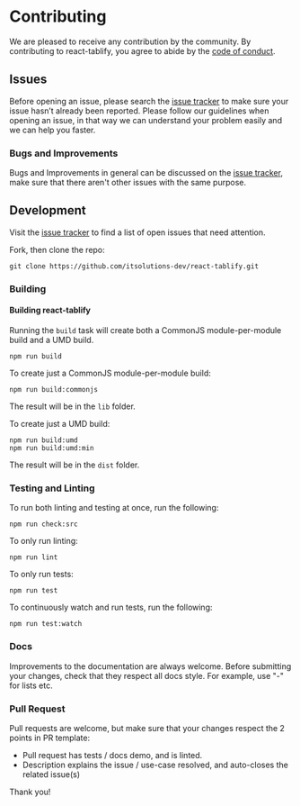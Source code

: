 # Contributing

We are pleased to receive any contribution by the community. By contributing to react-tablify, you agree to abide by the [code of conduct](https://github.com/itsolutions-dev/react-tablify/blob/master/CODE_OF_CONDUCT.md).

## Issues

Before opening an issue, please search the [issue tracker](https://github.com/itsolutions-dev/react-tablify/issues) to make sure your issue hasn’t already been reported.
Please follow our guidelines when opening an issue, in that way we can understand your problem easily and we can help you faster.

### Bugs and Improvements

Bugs and Improvements in general can be discussed on the [issue tracker](https://github.com/itsolutions-dev/react-tablify/issues), make sure that there aren't other issues with the same purpose.

## Development

Visit the [issue tracker](https://github.com/itsolutions-dev/react-tablify/issues) to find a list of open issues that need attention.

Fork, then clone the repo:

```
git clone https://github.com/itsolutions-dev/react-tablify.git
```

### Building

#### Building react-tablify

Running the `build` task will create both a CommonJS module-per-module build and a UMD build.
```
npm run build
```

To create just a CommonJS module-per-module build:

```
npm run build:commonjs

```

The result will be in the `lib` folder.

To create just a UMD build:
```
npm run build:umd
npm run build:umd:min
```

The result will be in the `dist` folder.

### Testing and Linting

To run both linting and testing at once, run the following:

```
npm run check:src
```

To only run linting:

```
npm run lint
```

To only run tests:

```
npm run test
```

To continuously watch and run tests, run the following:

```
npm run test:watch
```

### Docs

Improvements to the documentation are always welcome. Before submitting your changes, check that they respect all docs style.
For example, use "-" for lists etc.

### Pull Request

Pull requests are welcome, but make sure that your changes respect the 2 points in PR template:

- Pull request has tests / docs demo, and is linted.
- Description explains the issue / use-case resolved, and auto-closes the related issue(s)

Thank you!
